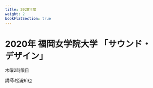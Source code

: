 ```yaml
---
title: 2020年度
weight: 2
bookFlatSection: true
---
```


# 2020年 福岡女学院大学 「サウンド・デザイン」

木曜2時限目

講師:松浦知也

